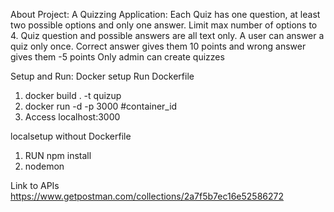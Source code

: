 About Project:
A Quizzing Application:
Each Quiz has one question, at least two possible options and only one answer. Limit max number of options to 4.
Quiz question and possible answers are all text only.
A user can answer a quiz only once. Correct answer gives them 10 points and wrong answer gives them -5 points
Only admin can create quizzes

Setup and Run:
Docker setup
Run Dockerfile
1. docker build . -t quizup
2. docker run -d -p 3000 #container_id
3. Access localhost:3000

localsetup without Dockerfile
1. RUN npm install
2. nodemon

Link to APIs
https://www.getpostman.com/collections/2a7f5b7ec16e52586272